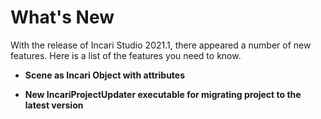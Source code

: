 # What's New

With the release of Incari Studio 2021.1, there appeared a number of new features. Here is a list of the features you need to know.

* **Scene as Incari Object with attributes**

* **New IncariProjectUpdater executable for migrating project to the latest version**